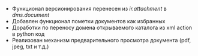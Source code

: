 - Функционал версионирования перенесен из *ir.attachment* в *dms.document*
- Добавлен функционал пометки документов как избранных
- Доработки по переносу домена открываемого каталога из xml action в python код
- Реализован механизм предварительного просмотра документа (pdf, jpeg, txt и т.д.)

